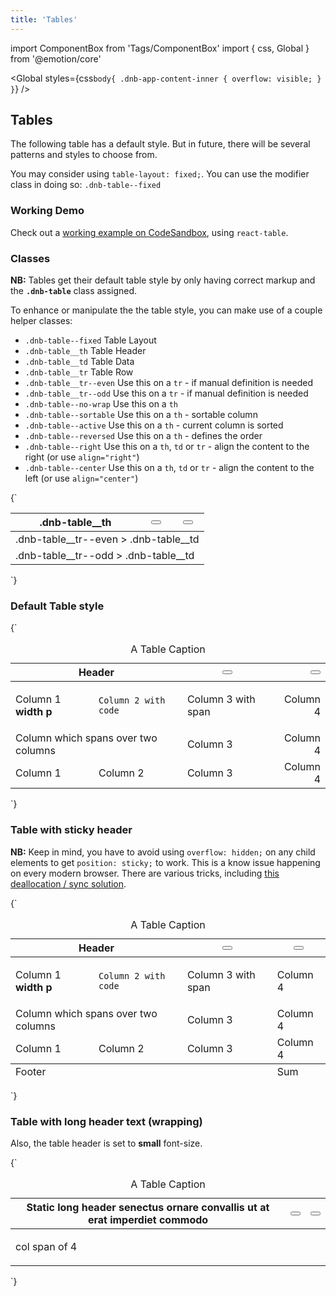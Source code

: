 ```yaml
---
title: 'Tables'
---
```


import ComponentBox from 'Tags/ComponentBox'
import { css, Global } from '@emotion/core'

<Global styles={css`body{ .dnb-app-content-inner { overflow: visible; } }`} />

## Tables

The following table has a default style. But in future, there will be several patterns and styles to choose from.

You may consider using `table-layout: fixed;`. You can use the modifier class in doing so: `.dnb-table--fixed`

### Working Demo

Check out a [working example on CodeSandbox](https://codesandbox.io/embed/eufemia-react-table-x4cwc), using `react-table`.

### Classes

**NB:** Tables get their default table style by only having correct markup and the **`.dnb-table`** class assigned.

To enhance or manipulate the the table style, you can make use of a couple helper classes:

- `.dnb-table--fixed` Table Layout
- `.dnb-table__th` Table Header
- `.dnb-table__td` Table Data
- `.dnb-table__tr` Table Row
- `.dnb-table__tr--even` Use this on a `tr` - if manual definition is needed
- `.dnb-table__tr--odd` Use this on a `tr` - if manual definition is needed
- `.dnb-table--no-wrap` Use this on a `th`
- `.dnb-table--sortable` Use this on a `th` - sortable column
- `.dnb-table--active` Use this on a `th` - current column is sorted
- `.dnb-table--reversed` Use this on a `th` - defines the order
- `.dnb-table--right` Use this on a `th`, `td` or `tr` - align the content to the right (or use `align="right"`)
- `.dnb-table--center` Use this on a `th`, `td` or `tr` - align the content to the left (or use `align="center"`)

<!-- - `.dnb-table--small` Use this on a `th`, `td` or `tr` - [font-size](/uilib/typography/font-size) is then `small` (`x-small` is also supported, but should generally be avoided due to bad accessibility) -->

<!-- - `.dnb-table--tabular` Use this on the `table` root -->

<ComponentBox hideCode data-dnb-test="table-classes" caption="Example usage of class helpers">
{`
<Table className="dnb-table">
  <thead>
    <tr className="dnb-table__tr">
      <th className="dnb-table__th">
        .dnb-table__th
      </th>
      <th scope="col" className="dnb-table__th dnb-table--sortable dnb-table--reversed">
        <Button
          variant="tertiary"
          icon="arrow-down"
          text="dnb-table--reversed"
          title="dnb-table__th dnb-table--sortable dnb-table--reversed"
          wrap="true"
        />
      </th>
      <th scope="col" className="dnb-table__th dnb-table--sortable dnb-table--active">
        <Button
          variant="tertiary"
          icon="arrow-down"
          text="dnb-table--active"
          title="dnb-table__th dnb-table--sortable dnb-table--active"
          wrap="true"
        />
      </th>
    </tr>
  </thead>
  <tbody>
    <tr className="dnb-table__tr dnb-table__tr--even">
      <td colSpan="3" className="dnb-table__td">.dnb-table__tr--even > .dnb-table__td</td>
    </tr>
    <tr className="dnb-table__tr dnb-table__tr--odd">
      <td colSpan="3" className="dnb-table__td">.dnb-table__tr--odd > .dnb-table__td</td>
    </tr>
  </tbody>
</Table>
`}
</ComponentBox>

### Default Table style

<ComponentBox hideCode data-dnb-test="table-default">
{`
<Table className="dnb-table">
  <caption>A Table Caption</caption>
  <thead>
    <tr>
      <th scope="col" colSpan="2" className="dnb-table--no-wrap">
        Header
      </th>
      <th scope="col" className="dnb-table--sortable dnb-table--reversed">
        <Button
          variant="tertiary"
          icon="arrow-down"
          text="Sortable"
          title="Sort table column"
          wrap="true"
        />
      </th>
      <th scope="col" align="right" className="dnb-table--sortable dnb-table--active">
        <Button
          variant="tertiary"
          icon="arrow-down"
          text="Active"
          title="Sort table column"
          wrap="true"
        />
      </th>
    </tr>
  </thead>
  <tbody>
    <tr>
      <td>
        <p className="dnb-p">
          Column 1 <b>width p</b>
        </p>
      </td>
      <td>
        <code className="dnb-code">Column 2 with code</code>
      </td>
      <td>
        <span>Column 3 with span</span>
      </td>
      <td align="right">Column 4</td>
    </tr>
    <tr>
      <td colSpan="2">Column which spans over two columns</td>
      <td>Column 3</td>
      <td align="right">Column 4</td>
    </tr>
    <tr>
      <td>Column 1</td>
      <td>Column 2</td>
      <td>Column 3</td>
      <td align="right">Column 4</td>
    </tr>
  </tbody>
</Table>
`}
</ComponentBox>

### Table with sticky header

**NB:** Keep in mind, you have to avoid using `overflow: hidden;` on any child elements to get `position: sticky;` to work. This is a know issue happening on every modern browser. There are various tricks, including [this deallocation / sync solution](https://uxdesign.cc/position-stuck-96c9f55d9526).

<ComponentBox hideCode data-dnb-test="table-sticky">
{`
<Table sticky="true" sticky_offset="4rem" className="dnb-table--fixed">
  <caption className="dnb-sr-only">A Table Caption</caption>
  <thead>
    <tr>
      <th scope="col" colSpan="2">
        Header
      </th>
      <th scope="col" className="dnb-table--sortable dnb-table--reversed">
        <Button
          variant="tertiary"
          icon="arrow-down"
          text="Sortable"
          title="Sort table column"
          wrap="true"
        />
      </th>
      <th scope="col" className="dnb-table--sortable dnb-table--active">
        <Button
          variant="tertiary"
          icon="arrow-down"
          text="Active"
          title="Sort table column"
          wrap="true"
        />
      </th>
    </tr>
  </thead>
  <tfoot>
    <tr>
      <td colSpan="3">Footer</td>
      <td>Sum</td>
    </tr>
  </tfoot>
  <tbody>
    <Table.StickyHelper />
    <tr>
      <td>
        <p className="dnb-p">
          Column 1 <b>width p</b>
        </p>
      </td>
      <td>
        <code className="dnb-code">Column 2 with code</code>
      </td>
      <td>
        <span>Column 3 with span</span>
      </td>
      <td>Column 4</td>
    </tr>
    <tr>
      <td colSpan="2">Column which spans over two columns</td>
      <td>Column 3</td>
      <td>Column 4</td>
    </tr>
    <tr>
      <td>Column 1</td>
      <td>Column 2</td>
      <td>Column 3</td>
      <td>Column 4</td>
    </tr>
  </tbody>
</Table>
`}
</ComponentBox>

### Table with long header text (wrapping)

Also, the table header is set to **small** font-size.

<ComponentBox hideCode data-dnb-test="table-header">
{`
<Table>
  <caption className="dnb-sr-only">A Table Caption</caption>
  <thead>
    <tr className="dnb-table--small">
      <th scope="col" colSpan="2">
        Static long header senectus ornare convallis ut at  erat imperdiet commodo
      </th>
      <th scope="col" className="dnb-table--sortable dnb-table--reversed">
        <Button
          variant="tertiary"
          icon="arrow-down"
          text="Sortable long header ridiculus laoreet turpis netus at vitae"
          title="Sort table column"
          wrap="true"
        />
      </th>
      <th scope="col" align="right" className="dnb-table--sortable dnb-table--active">
        <Button
          variant="tertiary"
          icon="arrow-down"
          text="Active and right aligned long header ridiculus laoreet turpis netus at vitae"
          title="Sort table column"
          wrap="true"
        />
      </th>
    </tr>
  </thead>
  <tbody>
    <tr>
      <td colSpan="4">
        <p className="dnb-p">
          col span of 4
        </p>
      </td>
    </tr>
  </tbody>
</Table>
`}
</ComponentBox>
